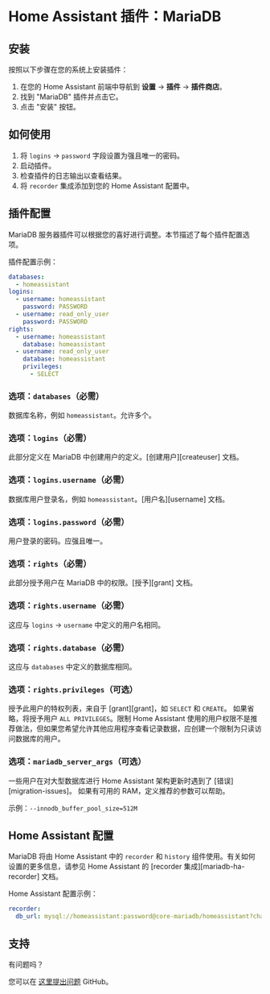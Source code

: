 # Home Assistant 插件：MariaDB

## 安装

按照以下步骤在您的系统上安装插件：

1. 在您的 Home Assistant 前端中导航到 **设置** -> **插件** -> **插件商店**。
2. 找到 "MariaDB" 插件并点击它。
3. 点击 "安装" 按钮。

## 如何使用

1. 将 `logins` -> `password` 字段设置为强且唯一的密码。
2. 启动插件。
3. 检查插件的日志输出以查看结果。
4. 将 `recorder` 集成添加到您的 Home Assistant 配置中。

## 插件配置

MariaDB 服务器插件可以根据您的喜好进行调整。本节描述了每个插件配置选项。

插件配置示例：

```yaml
databases:
  - homeassistant
logins:
  - username: homeassistant
    password: PASSWORD
  - username: read_only_user
    password: PASSWORD
rights:
  - username: homeassistant
    database: homeassistant
  - username: read_only_user
    database: homeassistant
    privileges:
      - SELECT
```

### 选项：`databases`（必需）

数据库名称，例如 `homeassistant`。允许多个。

### 选项：`logins`（必需）

此部分定义在 MariaDB 中创建用户的定义。[创建用户][createuser] 文档。

### 选项：`logins.username`（必需）

数据库用户登录名，例如 `homeassistant`。[用户名][username] 文档。

### 选项：`logins.password`（必需）

用户登录的密码。应强且唯一。

### 选项：`rights`（必需）

此部分授予用户在 MariaDB 中的权限。[授予][grant] 文档。

### 选项：`rights.username`（必需）

这应与 `logins` -> `username` 中定义的用户名相同。

### 选项：`rights.database`（必需）

这应与 `databases` 中定义的数据库相同。

### 选项：`rights.privileges`（可选）

授予此用户的特权列表，来自于 [grant][grant]，如 `SELECT` 和 `CREATE`。
如果省略，将授予用户 `ALL PRIVILEGES`。限制 Home Assistant 使用的用户权限不是推荐做法，但如果您希望允许其他应用程序查看记录数据，应创建一个限制为只读访问数据库的用户。

### 选项：`mariadb_server_args`（可选）

一些用户在对大型数据库进行 Home Assistant 架构更新时遇到了 [错误][migration-issues]。
如果有可用的 RAM，定义推荐的参数可以帮助。

示例：`--innodb_buffer_pool_size=512M`

## Home Assistant 配置

MariaDB 将由 Home Assistant 中的 `recorder` 和 `history` 组件使用。有关如何设置的更多信息，请参见 Home Assistant 的 [recorder 集成][mariadb-ha-recorder] 文档。

Home Assistant 配置示例：

```yaml
recorder:
  db_url: mysql://homeassistant:password@core-mariadb/homeassistant?charset=utf8mb4
```

## 支持

有问题吗？

您可以在 [这里提出问题][issue] GitHub。

[aarch64-shield]: https://img.shields.io/badge/aarch64-yes-green.svg
[amd64-shield]: https://img.shields.io/badge/amd64-yes-green.svg
[armv7-shield]: https://img.shields.io/badge/armv7-yes-green.svg
[armhf-shield]: https://img.shields.io/badge/armhf-yes-green.svg
[i386-shield]: https://img.shields.io/badge/i386-yes-green.svg
[issue]: https://github.com/erik73/addon-mariadb/issues
[repository]: https://github.com/erik73/hassio-addons